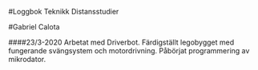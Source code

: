 #Loggbok Teknikk Distansstudier

#Gabriel Calota

####23/3-2020
Arbetat med Driverbot. Färdigställt legobygget med fungerande svängsystem och motordrivning. Påbörjat programmering av mikrodator. 
